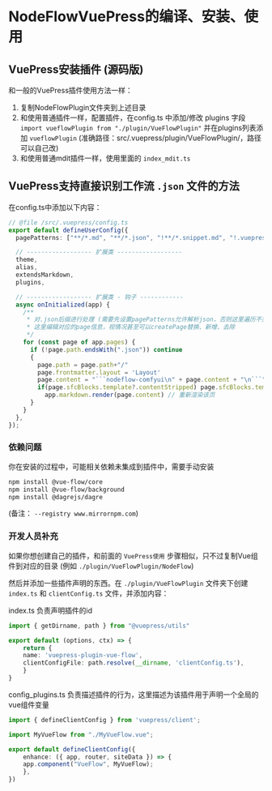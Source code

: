 # NodeFlowVuePress的编译、安装、使用

## VuePress安装插件 (源码版)

和一般的VuePress插件使用方法一样：

1. 复制NodeFlowPlugin文件夹到上述目录
2. 和使用普通插件一样，配置插件，在config.ts 中添加/修改 plugins 字段
    `import vueflowPlugin from "./plugin/VueFlowPlugin"` 并在plugins列表添加 `vueflowPlugin`
    (准确路径：src/.vuepress/plugin/VueFlowPlugin/，路径可以自己改)
3. 和使用普通mdit插件一样，使用里面的 `index_mdit.ts`

## VuePress支持直接识别工作流 `.json` 文件的方法

在config.ts中添加以下内容：

```ts
// @file /src/.vuepress/config.ts
export default defineUserConfig({
  pagePatterns: ["**/*.md", "**/*.json", "!**/*.snippet.md", "!.vuepress", "!node_modules"], // "**/*.pdf"

  // ------------------ 扩展类 ------------------
  theme,
  alias,
  extendsMarkdown,
  plugins,

  // ------------------ 扩展类 - 钩子 ------------
  async onInitialized(app) {
    /**
     * 对.json后缀进行处理 (需要先设置pagePatterns允许解析json，否则这里遍历不到json文件)
     * 这里编辑对应的page信息，视情况甚至可以createPage替换、新增、去除
     */
    for (const page of app.pages) {
      if (!page.path.endsWith(".json")) continue
      {
        page.path = page.path+"/"
        page.frontmatter.layout = 'Layout'
        page.content = "```nodeflow-comfyui\n" + page.content + "\n```"
        if(page.sfcBlocks.template?.contentStripped) page.sfcBlocks.template.contentStripped = // HTML内容以这个为准
          app.markdown.render(page.content) // 重新渲染该页
      }
    }
  },
});
```

### 依赖问题

你在安装的过程中，可能相关依赖未集成到插件中，需要手动安装

```bash
npm install @vue-flow/core
npm install @vue-flow/background
npm install @dagrejs/dagre
```

(备注： `--registry www.mirrornpm.com`)

### 开发人员补充

如果你想创建自己的插件，和前面的 `VuePress使用` 步骤相似，只不过复制Vue组件到对应的目录 (例如 `./plugin/VueFlowPlugin/NodeFlow`)

然后并添加一些插件声明的东西。在 `./plugin/VueFlowPlugin` 文件夹下创建 `index.ts` 和 `clientConfig.ts` 文件，并添加内容：

index.ts 负责声明插件的id

```ts
import { getDirname, path } from "@vuepress/utils"

export default (options, ctx) => {
    return {
    name: 'vuepress-plugin-vue-flow',
    clientConfigFile: path.resolve(__dirname, 'clientConfig.ts'),
    }
}
```

config_plugins.ts 负责描述插件的行为，这里描述为该插件用于声明一个全局的vue组件变量

```ts
import { defineClientConfig } from 'vuepress/client';

import MyVueFlow from "./MyVueFlow.vue";

export default defineClientConfig({
    enhance: ({ app, router, siteData }) => {
    app.component("VueFlow", MyVueFlow);
    },
})
```

